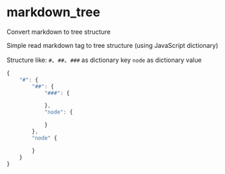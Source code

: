 # markdown_tree
Convert markdown to tree structure

Simple read markdown tag to tree structure (using JavaScript dictionary)

Structure like:
`#`、`##`、`###` as dictionary key
`node` as dictionary value

```js
{
	"#": {
		"##": {
			"###": {

			},
			"node": {

			}
		}, 
		"node" {

		}
	}
}
```